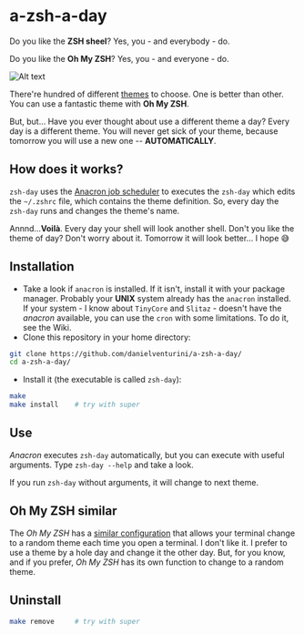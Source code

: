 # a-zsh-a-day

Do you like the **ZSH sheel**? Yes, you - and everybody - do.

Do you like the **Oh My ZSH**? Yes, you - and everyone - do.

![Alt text](https://i.ibb.co/JjtFD0b/ohmyzsh-themes.gif)

There're hundred of different [themes](https://github.com/ohmyzsh/ohmyzsh/wiki/Themes) to choose. One is better than other. You can use a fantastic theme with **Oh My ZSH**.

But, but... Have you ever thought about use a different theme a day? Every day is a different theme. You will never get sick of your theme, because tomorrow you will use a new one -- **AUTOMATICALLY**.

## How does it works?
`zsh-day` uses the [Anacron job scheduler](https://en.wikipedia.org/wiki/anacron) to executes the `zsh-day` which edits the `~/.zshrc` file, which contains the theme definition. So, every day the `zsh-day` runs and changes the theme's name.

Annnd...**Voilà**. Every day your shell will look another shell. Don't you like the theme of day? Don't worry about it. Tomorrow it will look better... I hope :sweat_smile:

## Installation
- Take a look if `anacron` is installed. If it isn't, install it with your package manager. Probably your **UNIX** system already has the `anacron` installed. If your system - I know about `TinyCore` and `Slitaz` - doesn't have the *anacron* available, you can use the `cron` with some limitations. To do it, see the Wiki.
- Clone this repository in your home directory:
```bash
git clone https://github.com/danielventurini/a-zsh-a-day/
cd a-zsh-a-day/
```
- Install it (the executable is called `zsh-day`):
```bash
make
make install    # try with super
```

## Use
*Anacron* executes `zsh-day` automatically, but you can execute with useful arguments. Type `zsh-day --help` and take a look.

If you run `zsh-day` without arguments, it will change to next theme.

## Oh My ZSH similar
The *Oh My ZSH* has a [similar configuration](https://github.com/ohmyzsh/ohmyzsh#selecting-a-theme) that allows your terminal change to a random theme each time you open a terminal. I don't like it. I prefer to use a theme by a hole day and change it the other day. But, for you know, and if you prefer, *Oh My ZSH* has its own function to change to a random theme.

## Uninstall
```bash
make remove     # try with super
```
